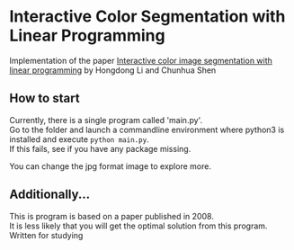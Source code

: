 # Interactive Color Segmentation with Linear Programming
Implementation of the paper [Interactive color image segmentation with linear programming](https://link.springer.com/article/10.1007/s00138-008-0171-x) by Hongdong Li and Chunhua Shen

## How to start
Currently, there is a single program called 'main.py'.<br>
Go to the folder and launch a commandline environment where python3 is installed and execute `python main.py`.<br>
If this fails, see if you have any package missing.<br>

You can change the jpg format image to explore more. <br>

## Additionally...
This is program is based on a paper published in 2008. <br>
It is less likely that you will get the optimal solution from this program. <br>
Written for studying
